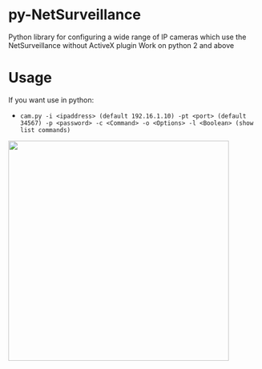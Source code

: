 # py-NetSurveillance
Python library for configuring a wide range of IP cameras which use the NetSurveillance without ActiveX plugin
Work on python 2 and above
# Usage

If you want use in python:
- ```cam.py -i <ipaddress> (default 192.16.1.10) -pt <port> (default 34567) -p <password> -c <Command> -o <Options> -l <Boolean> (show list commands)```


<img src="https://pp.userapi.com/c844724/v844724588/1b24d8/kc3ufEgFkGM.jpg" width="440" alt="">
